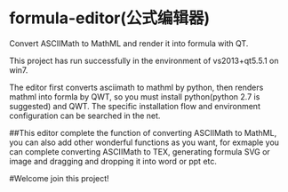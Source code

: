 # formula-editor(公式编辑器)
Convert ASCIIMath to MathML and render it into formula with QT.

This project has run successfully in the environment of vs2013+qt5.5.1 on win7.

The editor first converts asciimath to mathml by python, then renders mathml into formla by QWT, so you must install python(python 2.7 is suggested) and QWT. The specific installation flow and environment configuration can be searched in the net.


##This editor complete the function of converting ASCIIMath to MathML, you can also add other wonderful functions as you want, for exmaple you can complete converting ASCIIMath to TEX, generating formula SVG or image and dragging and dropping it into word or ppt etc.

#Welcome join this project!
